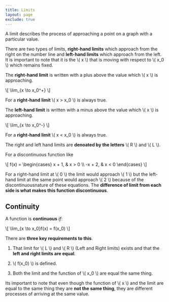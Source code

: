 ```yaml
---
title: Limits
layout: page
exclude: true
---
```


<script type="text/javascript" src="https://cdnjs.cloudflare.com/ajax/libs/mathjax/2.7.0/MathJax.js?config=TeX-AMS_CHTML"></script>

A limit describes the process of approaching a point on a graph with a particular value.

There are two types of limits, **right-hand limits** which approach from the right on the number line and **left-hand limits** which approach from the left. It is important to note that it is the \\( x \\) that is moving with respect to \\( x_0 \\) which remains fixed.

The **right-hand limit** is written with a plus above the value which \\( x \\) is approaching.

\\[ \lim_{x \to x_0^+} \\]

For a **right-hand limit** \\( x > x_0 \\) is always true.

The **left-hand limit** is written with a minus above the value which \\( x \\) is approaching.

\\[ \lim_{x \to x_0^-} \\]

For a **right-hand limit** \\( x < x_0 \\) is always true.

The right and left hand limits are **denoated by the letters** \\( R \\) and \\( L \\).

For a discontinuous function like 

\\[
    f(x) =
\begin{cases}
x + 1, &   x > 0 \\\\ -x + 2, & x < 0
\end{cases}
\\]

For a right-hand limit at \\( 0 \\) the limit would approach \\( 1 \\) but the left-hand limit at the same point would approach \\( 2 \\) because of the discontinuousnature of these equations. The **difference of limit from each side is what makes this function discontinuous**.

## Continuity

A function is **continuous** *if*:

\\[ \lim_{x \to x_0}f(x) = f(x_0) \\]

There are **three key requirements to this**. 

1. That limit for \\( L \\) and \\( R \\) (Left and Right limits) exists and that the **left and right limits are equal**.

2. \\( f(x_0) \\) is defined.

3. Both the limit and the function of \\( x_0 \\) are equal the same thing.

Its important to note that even though the function of \\( x \\) and the limit are equal to the same thing they are **not the same thing**, they are different processes of arriving at the same value.
